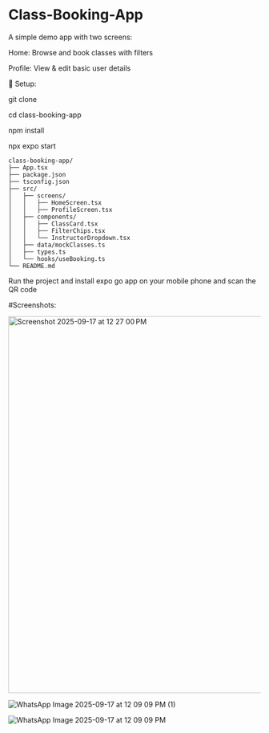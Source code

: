 # Class-Booking-App

A simple demo app with two screens:

Home: Browse and book classes with filters

Profile: View & edit basic user details

🚀 Setup:

git clone <repo-url>

cd class-booking-app

npm install

npx expo start

```plaintext
class-booking-app/
├── App.tsx
├── package.json
├── tsconfig.json
├── src/
│   ├── screens/
│   │   ├── HomeScreen.tsx
│   │   ├── ProfileScreen.tsx
│   ├── components/
│   │   ├── ClassCard.tsx
│   │   ├── FilterChips.tsx
│   │   └── InstructorDropdown.tsx 
│   ├── data/mockClasses.ts
│   ├── types.ts
│   └── hooks/useBooking.ts
└── README.md
```


Run the project and install expo go app on your mobile phone and scan the QR code

#Screenshots:

<img width="1461" height="751" alt="Screenshot 2025-09-17 at 12 27 00 PM" src="https://github.com/user-attachments/assets/f9e70f09-cdaa-4892-8ed7-5a8091c5bad0" />

![WhatsApp Image 2025-09-17 at 12 09 09 PM (1)](https://github.com/user-attachments/assets/559a575a-9b34-44e8-95c9-d472e54bdbfb)

![WhatsApp Image 2025-09-17 at 12 09 09 PM](https://github.com/user-attachments/assets/302293a8-bede-4d17-a88c-e6646e8d2e15)


